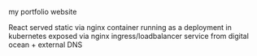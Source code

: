 my portfolio website

React served static via nginx container running as a deployment in kubernetes exposed via nginx ingress/loadbalancer service from digital ocean + external DNS
